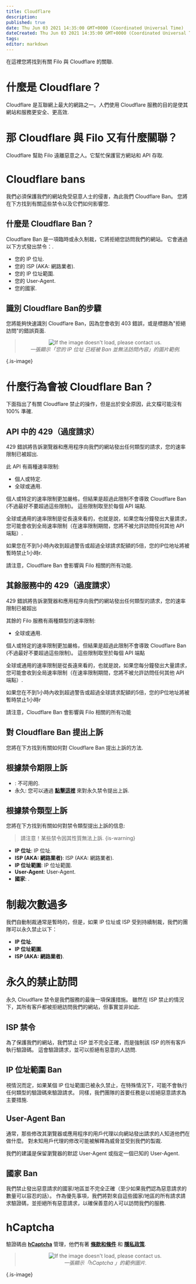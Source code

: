 ```yaml
---
title: Cloudflare
description:
published: true
date: Thu Jun 03 2021 14:35:00 GMT+0000 (Coordinated Universal Time)
dateCreated: Thu Jun 03 2021 14:35:00 GMT+0000 (Coordinated Universal Time)
tags:
editor: markdown
---
```


在這裡您將找到有關 Filo 與 Cloudflare 的關聯.

# 什麼是 Cloudflare？

Cloudflare 是互聯網上最大的網路之一。人們使用 Cloudflare 服務的目的是使其網站和服務更安全、更高效.

# 那 Cloudflare 與 Filo 又有什麼關聯？

Cloudflare 幫助 Filo 遠離惡意之人。它幫忙保護官方網站和 API 存取.

# Cloudflare bans

我們必須保護我們的網站免受惡意人士的侵害，為此我們 Cloudflare Ban。 您將在下方找到有關這些禁令以及它們如何影響您.

## 什麼是 Cloudflare Ban？

Cloudflare Ban 是一項臨時或永久制裁，它將拒絕您訪問我們的網站。 它會通過以下方式發出禁令：.
- 您的 IP 位址.
- 您的 ISP (AKA: 網路業者).
- 您的 IP 位址範圍.
- 您的 User-Agent.
- 您的國家.

## 識別 Cloudflare Ban的步驟

您將能夠快速識別 Cloudflare Ban，因為您會收到 403 錯誤，或是標題為"拒絕訪問"的錯誤頁面.

> <p align=center><img src="https://raw.githubusercontent.com/filobot/docs/main/resources/Cloudflare%20ban.png" alt="If the image doesn't load, please contact us." /><br>
> <i>一張顯示「您的 IP 位址 已經被 Ban 並無法訪問內容」的圖片範例.</i></p>
{.is-image}

# 什麼行為會被 Cloudflare Ban？

下面指出了有關 Cloudflare 禁止的操作，但是出於安全原因，此文檔可能沒有 100% 準確.

## API 中的 429（過度請求）

429 錯誤將告訴瀏覽器和應用程序向我們的網站發出任何類型的請求，您的速率限制已被超出.

此 API 有兩種速率限制:
- 個人或特定.
- 全球或通用.

個人或特定的速率限制更加嚴格，但結果是超過此限制不會導致 Cloudflare Ban (不過最好不要超過這些限制)。 這些限制取至於每個 API 端點.

全球或通用的速率限制是從長遠來看的，也就是說，如果您每分鐘發出大量請求，您可能會收到全局速率限制（在速率限制期間，您將不被允許訪問任何其他 API 端點）.

如果您在不到1小時內收到超過警告或超過全球請求配額的5倍，您的IP位地址將被暫時禁止1小時r.

請注意，Cloudflare Ban 會影響與 Filo 相關的所有功能.

## 其餘服務中的 429（過度請求）

429 錯誤將告訴瀏覽器和應用程序向我們的網站發出任何類型的請求，您的速率限制已被超出

其餘的 Filo 服務有兩種類型的速率限制:
- 全球或通用.

個人或特定的速率限制更加嚴格，但結果是超過此限制不會導致 Cloudflare Ban (不過最好不要超過這些限制)。 這些限制取至於每個 API 端點

全球或通用的速率限制是從長遠來看的，也就是說，如果您每分鐘發出大量請求，您可能會收到全局速率限制（在速率限制期間，您將不被允許訪問任何其他 API 端點）.

如果您在不到1小時內收到超過警告或超過全球請求配額的5倍，您的IP位地址將被暫時禁止1小時r

請注意，Cloudflare Ban 會影響與 Filo 相關的所有功能

## 對 Cloudflare Ban 提出上訴

您將在下方找到有關如何對 Cloudflare Ban 提出上訴的方法.

## 根據禁令期限上訴

- : 不可用的.
- 永久: 您可以通過 **[點擊這裡](https://forms.gle/Pdig38H5gn6XfyW76)** 來對永久禁令提出上訴.

## 根據禁令類型上訴

您將在下方找到有關如何對禁令類型提出上訴的信息:

> 請注意！某些禁令因其性質無法上訴.
{is-warning}

- **IP 位址**: IP 位址.
- **ISP (AKA: 網路業者)**: ISP (AKA: 網路業者).
- **IP 位址範圍**: IP 位址範圍.
- **User-Agent**: User-Agent.
- **國家**: .

# 制裁次數過多

我們自動制裁通常是暫時的，但是，如果 IP 位址或 ISP 受到持續制裁，我們的團隊可以永久禁止以下：
- **IP 位址**.
- **IP 位址範圍**.
- **ISP (AKA: 網路業者)**.

# 永久的禁止訪問

永久 Cloudflare 禁令是我們服務的最後一項保護措施。 雖然在 ISP 禁止的情況下，其所有客戶都被拒絕訪問我們的網站，但事實並非如此.

## ISP 禁令

為了保護我們的網站，我們禁止 ISP 並不完全正確，而是強制該 ISP 的所有客戶執行驗證碼。 這會驗證請求，並可以拒絕有惡意的人訪問.

## IP 位址範圍 Ban

視情況而定，如果某個 IP 位址範圍已被永久禁止，在特殊情況下，可能不會執行任何類型的驗證碼來驗證請求。 同樣，我們團隊的首要任務是以拒絕惡意請求為主要措施.

## User-Agent Ban

通常，那些修改其瀏覽器或應用程序的用戶代理以向網站發出請求的人知道他們在做什麼。 對未知用戶代理的修改可能被解釋為威脅並受到我們的製裁.

我們的建議是保留瀏覽器的默認 User-Agent 或指定一個已知的 User-Agent.

## 國家 Ban

我們禁止發出惡意請求的國家/地區並不完全正確（至少如果我們認為惡意請求的數量可以容忍的話）。 作為優先事項，我們將對來自這些國家/地區的所有請求請求驗證碼，並拒絕所有惡意請求，以確保善意的人可以訪問我們的服務.

# hCaptcha

驗證碼由 **[hCaptcha](https://www.hcaptcha.com)** 管理，他們有著 **[條款和條件](https://www.hcaptcha.com/terms)** 和 **[隱私政策](https://www.hcaptcha.com/privacy)**.

> <p align=center><img src="https://raw.githubusercontent.com/filobot/docs/main/resources/hCaptcha.png" alt="If the image doesn't load, please contact us." /><br>
> <i>一張顯示「hCaptcha 」的範例圖片.</i></p>
{.is-image}
